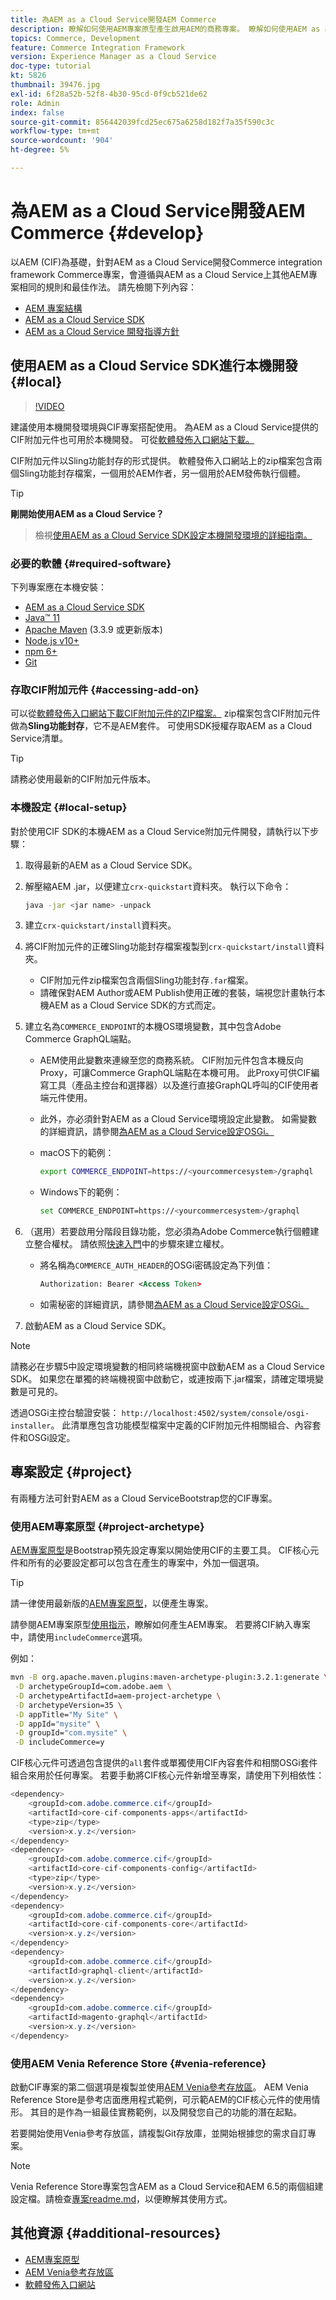 ```yaml
---
title: 為AEM as a Cloud Service開發AEM Commerce
description: 瞭解如何使用AEM專案原型產生啟用AEM的商務專案。 瞭解如何使用AEM as a Cloud Service SDK建立專案並將其部署至本機開發環境。
topics: Commerce, Development
feature: Commerce Integration Framework
version: Experience Manager as a Cloud Service
doc-type: tutorial
kt: 5826
thumbnail: 39476.jpg
exl-id: 6f28a52b-52f8-4b30-95cd-0f9cb521de62
role: Admin
index: false
source-git-commit: 856442039fcd25ec675a6258d182f7a35f590c3c
workflow-type: tm+mt
source-wordcount: '904'
ht-degree: 5%

---
```



# 為AEM as a Cloud Service開發AEM Commerce {#develop}

以AEM (CIF)為基礎，針對AEM as a Cloud Service開發Commerce integration framework Commerce專案，會遵循與AEM as a Cloud Service上其他AEM專案相同的規則和最佳作法。 請先檢閱下列內容：

* [AEM 專案結構](/help/implementing/developing/introduction/aem-project-content-package-structure.md)
* [AEM as a Cloud Service SDK](/help/implementing/developing/introduction/aem-as-a-cloud-service-sdk.md)
* [AEM as a Cloud Service 開發指導方針](/help/implementing/developing/introduction/development-guidelines.md)

## 使用AEM as a Cloud Service SDK進行本機開發 {#local}

>[!VIDEO](https://video.tv.adobe.com/v/39476/?quality=12&learn=on)

建議使用本機開發環境與CIF專案搭配使用。 為AEM as a Cloud Service提供的CIF附加元件也可用於本機開發。 可從[軟體發佈入口網站下載。](/help/implementing/developing/tools/package-manager.md#software-distribution)

CIF附加元件以Sling功能封存的形式提供。 軟體發佈入口網站上的zip檔案包含兩個Sling功能封存檔案，一個用於AEM作者，另一個用於AEM發佈執行個體。

>[!TIP]
>
>**剛開始使用AEM as a Cloud Service？**
>>檢視[使用AEM as a Cloud Service SDK設定本機開發環境的詳細指南。](https://experienceleague.adobe.com/docs/experience-manager-learn/cloud-service/local-development-environment-set-up/overview.html)

### 必要的軟體 {#required-software}

下列專案應在本機安裝：

* [AEM as a Cloud Service SDK](https://experienceleague.adobe.com/docs/experience-manager-learn/cloud-service/local-development-environment-set-up/aem-runtime.html#download-the-aem-as-a-cloud-service-sdk)
* [Java™ 11](https://downloads.experiencecloud.adobe.com/content/software-distribution/en/general.html)
* [Apache Maven](https://maven.apache.org/) (3.3.9 或更新版本)
* [Node.js v10+](https://nodejs.org/en)
* [npm 6+](https://www.npmjs.com/)
* [Git](https://git-scm.com/)

### 存取CIF附加元件 {#accessing-add-on}

可以從[軟體發佈入口網站下載CIF附加元件的ZIP檔案。](/help/implementing/developing/tools/package-manager.md) zip檔案包含CIF附加元件做為&#x200B;**Sling功能封存**，它不是AEM套件。 可使用SDK授權存取AEM as a Cloud Service清單。

>[!TIP]
>
>請務必使用最新的CIF附加元件版本。

### 本機設定 {#local-setup}

對於使用CIF SDK的本機AEM as a Cloud Service附加元件開發，請執行以下步驟：

1. 取得最新的AEM as a Cloud Service SDK。
1. 解壓縮AEM .jar，以便建立`crx-quickstart`資料夾。 執行以下命令：

   ```bash
   java -jar <jar name> -unpack
   ```

1. 建立`crx-quickstart/install`資料夾。
1. 將CIF附加元件的正確Sling功能封存檔案複製到`crx-quickstart/install`資料夾。

   * CIF附加元件zip檔案包含兩個Sling功能封存`.far`檔案。
   * 請確保對AEM Author或AEM Publish使用正確的套裝，端視您計畫執行本機AEM as a Cloud Service SDK的方式而定。

1. 建立名為`COMMERCE_ENDPOINT`的本機OS環境變數，其中包含Adobe Commerce GraphQL端點。

   * AEM使用此變數來連線至您的商務系統。 CIF附加元件包含本機反向Proxy，可讓Commerce GraphQL端點在本機可用。 此Proxy可供CIF編寫工具（產品主控台和選擇器）以及進行直接GraphQL呼叫的CIF使用者端元件使用。

   * 此外，亦必須針對AEM as a Cloud Service環境設定此變數。 如需變數的詳細資訊，請參閱[為AEM as a Cloud Service設定OSGi。](/help/implementing/deploying/configuring-osgi.md#local-development)

   * macOS下的範例：

     ```bash
     export COMMERCE_ENDPOINT=https://<yourcommercesystem>/graphql
     ```

   * Windows下的範例：

     ```bash
     set COMMERCE_ENDPOINT=https://<yourcommercesystem>/graphql
     ```

1. （選用）若要啟用分階段目錄功能，您必須為Adobe Commerce執行個體建立整合權杖。 請依照[快速入門](/help/commerce-cloud/cif-storefront/getting-started.md#staging)中的步驟來建立權杖。

   * 將名稱為`COMMERCE_AUTH_HEADER`的OSGi密碼設定為下列值：

     ```xml
     Authorization: Bearer <Access Token>
     ```

   * 如需秘密的詳細資訊，請參閱[為AEM as a Cloud Service設定OSGi。](/help/implementing/deploying/configuring-osgi.md#local-development)

1. 啟動AEM as a Cloud Service SDK。

>[!NOTE]
>
>請務必在步驟5中設定環境變數的相同終端機視窗中啟動AEM as a Cloud Service SDK。 如果您在單獨的終端機視窗中啟動它，或連按兩下.jar檔案，請確定環境變數是可見的。

透過OSGi主控台驗證安裝： `http://localhost:4502/system/console/osgi-installer`。 此清單應包含功能模型檔案中定義的CIF附加元件相關組合、內容套件和OSGi設定。

## 專案設定 {#project}

有兩種方法可針對AEM as a Cloud ServiceBootstrap您的CIF專案。

### 使用AEM專案原型 {#project-archetype}

[AEM專案原型](https://github.com/adobe/aem-project-archetype)是Bootstrap預先設定專案以開始使用CIF的主要工具。 CIF核心元件和所有的必要設定都可以包含在產生的專案中，外加一個選項。

>[!TIP]
>
>請一律使用最新版的[AEM專案原型](https://github.com/adobe/aem-project-archetype/releases)，以便產生專案。

請參閱AEM專案原型[使用指示](https://github.com/adobe/aem-project-archetype#usage)，瞭解如何產生AEM專案。 若要將CIF納入專案中，請使用`includeCommerce`選項。

例如：

```bash
mvn -B org.apache.maven.plugins:maven-archetype-plugin:3.2.1:generate \
 -D archetypeGroupId=com.adobe.aem \
 -D archetypeArtifactId=aem-project-archetype \
 -D archetypeVersion=35 \
 -D appTitle="My Site" \
 -D appId="mysite" \
 -D groupId="com.mysite" \
 -D includeCommerce=y
```

CIF核心元件可透過包含提供的`all`套件或單獨使用CIF內容套件和相關OSGi套件組合來用於任何專案。 若要手動將CIF核心元件新增至專案，請使用下列相依性：

```java
<dependency>
    <groupId>com.adobe.commerce.cif</groupId>
    <artifactId>core-cif-components-apps</artifactId>
    <type>zip</type>
    <version>x.y.z</version>
</dependency>
<dependency>
    <groupId>com.adobe.commerce.cif</groupId>
    <artifactId>core-cif-components-config</artifactId>
    <type>zip</type>
    <version>x.y.z</version>
</dependency>
<dependency>
    <groupId>com.adobe.commerce.cif</groupId>
    <artifactId>core-cif-components-core</artifactId>
    <version>x.y.z</version>
</dependency>
<dependency>
    <groupId>com.adobe.commerce.cif</groupId>
    <artifactId>graphql-client</artifactId>
    <version>x.y.z</version>
</dependency>
<dependency>
    <groupId>com.adobe.commerce.cif</groupId>
    <artifactId>magento-graphql</artifactId>
    <version>x.y.z</version>
</dependency>
```

### 使用AEM Venia Reference Store {#venia-reference}

啟動CIF專案的第二個選項是複製並使用[AEM Venia參考存放區](https://github.com/adobe/aem-cif-guides-venia)。 AEM Venia Reference Store是參考店面應用程式範例，可示範AEM的CIF核心元件的使用情形。 其目的是作為一組最佳實務範例，以及開發您自己的功能的潛在起點。

若要開始使用Venia參考存放區，請複製Git存放庫，並開始根據您的需求自訂專案。

>[!NOTE]
>
>Venia Reference Store專案包含AEM as a Cloud Service和AEM 6.5的兩個組建設定檔。請檢查[專案readme.md](https://github.com/adobe/aem-cif-guides-venia/blob/main/README.md)，以便瞭解其使用方式。

## 其他資源 {#additional-resources}

* [AEM專案原型](https://github.com/adobe/aem-project-archetype)
* [AEM Venia參考存放區](https://github.com/adobe/aem-cif-guides-venia)
* [軟體發佈入口網站](https://experience.adobe.com/#/downloads/content/software-distribution/en/aemcloud.html)
